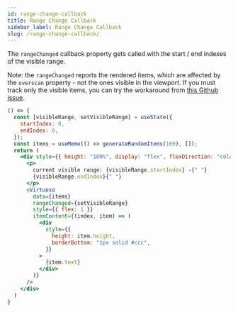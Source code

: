 ```yaml
---
id: range-change-callback
title: Range Change Callback
sidebar_label: Range Change Callback
slug: /range-change-callback/
---
```


The `rangeChanged` callback property gets called with the start / end indexes of the visible range.

Note: the `rangeChanged` reports the rendered items, which are affected by the `overscan` property - not the ones visible in the viewport. 
If you must track only the visible items, you can try the workaround from [this Github issue](https://github.com/petyosi/react-virtuoso/issues/118#issuecomment-642156138).

```jsx live
() => {
  const [visibleRange, setVisibleRange] = useState({
    startIndex: 0,
    endIndex: 0,
  });
  const items = useMemo(() => generateRandomItems(100), []);
  return (
    <div style={{ height: "100%", display: "flex", flexDirection: "column" }}>
      <p>
        current visible range: {visibleRange.startIndex} -{" "}
        {visibleRange.endIndex}{" "}
      </p>
      <Virtuoso
        data={items}
        rangeChanged={setVisibleRange}
        style={{ flex: 1 }}
        itemContent={(index, item) => (
          <div
            style={{
              height: item.height,
              borderBottom: "1px solid #ccc",
            }}
          >
            {item.text}
          </div>
        )}
      />
    </div>
  )
}
```
